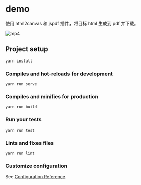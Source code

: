 # demo

使用 html2canvas 和 jspdf 插件，将目标 html 生成到 pdf 并下载。

![mp4](./src/assets/images/html2pdf.gif)

## Project setup
```
yarn install
```

### Compiles and hot-reloads for development
```
yarn run serve
```

### Compiles and minifies for production
```
yarn run build
```

### Run your tests
```
yarn run test
```

### Lints and fixes files
```
yarn run lint
```

### Customize configuration
See [Configuration Reference](https://cli.vuejs.org/config/).
